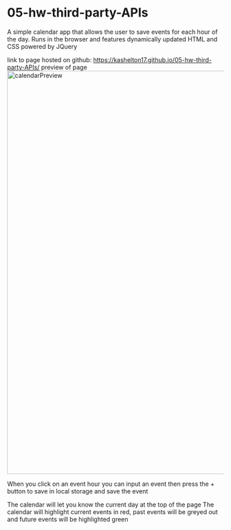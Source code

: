 # 05-hw-third-party-APIs
A simple calendar app that allows the user to save events for each hour of the day. Runs in the browser and features dynamically updated HTML and CSS powered by JQuery

link to page hosted on github: https://kashelton17.github.io/05-hw-third-party-APIs/
preview of page <img width="935" alt="calendarPreview" src="https://user-images.githubusercontent.com/81379573/117492888-3b254c80-af40-11eb-99aa-62b389e2bb8c.png">


When you click on an event hour you can input an event then press the + button to save in local storage and save the event

The calendar will let you know the current day at the top of the page 
The calendar will highlight current events in red, past events will be greyed out and future events will be highlighted green

